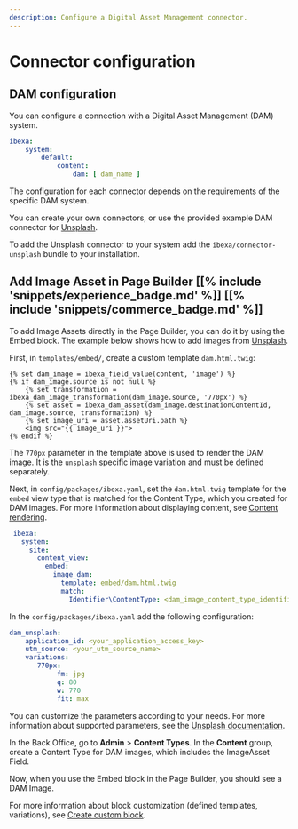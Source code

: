 ```yaml
---
description: Configure a Digital Asset Management connector.
---
```


# Connector configuration

## DAM configuration

You can configure a connection with a Digital Asset Management (DAM) system.

``` yaml
ibexa:
    system:
        default:
            content:
                dam: [ dam_name ]
```

The configuration for each connector depends on the requirements of the specific DAM system.

You can create your own connectors, or use the provided example DAM connector for [Unsplash](https://unsplash.com/).

To add the Unsplash connector to your system add the `ibexa/connector-unsplash` bundle to your installation.

## Add Image Asset in Page Builder [[% include 'snippets/experience_badge.md' %]] [[% include 'snippets/commerce_badge.md' %]]

To add Image Assets directly in the Page Builder, you can do it by using the Embed block. 
The example below shows how to add images from [Unsplash](https://unsplash.com/).

First, in `templates/embed/`, create a custom template `dam.html.twig`:

``` html+twig
{% set dam_image = ibexa_field_value(content, 'image') %}
{% if dam_image.source is not null %}
    {% set transformation = ibexa_dam_image_transformation(dam_image.source, '770px') %}
    {% set asset = ibexa_dam_asset(dam_image.destinationContentId, dam_image.source, transformation) %}
    {% set image_uri = asset.assetUri.path %}
    <img src="{{ image_uri }}">
{% endif %}
```

The `770px` parameter in the template above is used to render the DAM image. It is the `unsplash` specific image variation and must be defined separately.

Next, in `config/packages/ibexa.yaml`, set the `dam.html.twig` template for the `embed` view type that is matched for the Content Type, which you created for DAM images. 
For more information about displaying content, see [Content rendering](../guide/content_rendering/render_content/render_content.md).

``` yaml
 ibexa:
   system:
     site:
       content_view:
         embed:
           image_dam:
             template: embed/dam.html.twig
             match:
               Identifier\ContentType: <dam_image_content_type_identifier>
```

In the `config/packages/ibexa.yaml` add the following configuration:

``` yaml
dam_unsplash:
    application_id: <your_application_access_key>
    utm_source: <your_utm_source_name>  
    variations:
       770px:
            fm: jpg
            q: 80
            w: 770
            fit: max
```

You can customize the parameters according to your needs. 
For more information about supported parameters, see the [Unsplash documentation](https://unsplash.com/documentation#dynamically-resizable-images).

In the Back Office, go to **Admin** > **Content Types**.
In the **Content** group, create a Content Type for DAM images, which includes the ImageAsset Field. 

Now, when you use the Embed block in the Page Builder, you should see a DAM Image.

For more information about block customization (defined templates, variations), see [Create custom block](../tutorials/enterprise_beginner/4_create_a_custom_block.md).
